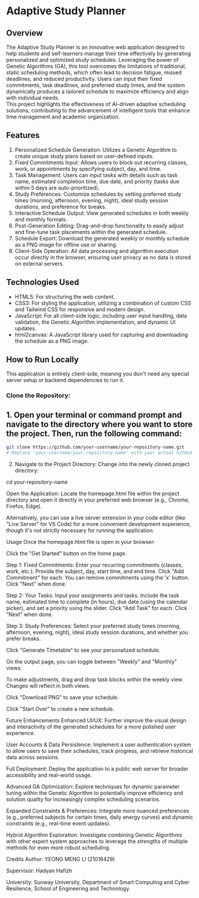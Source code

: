 # Adaptive Study Planner
## Overview 
The Adaptive Study Planner is an innovative web application designed to help students and self-learners manage their time effectively by generating personalized and optimized study schedules. Leveraging the power of Genetic Algorithms (GA), this tool overcomes the limitations of traditional, static scheduling methods, which often lead to decision fatigue, missed deadlines, and reduced productivity. Users can input their fixed commitments, task deadlines, and preferred study times, and the system dynamically produces a tailored schedule to maximize efficiency and align with individual needs.
<br>
This project highlights the effectiveness of AI-driven adaptive scheduling solutions, contributing to the advancement of intelligent tools that enhance time management and academic organization.
<br>
## Features 
1. Personalized Schedule Generation: Utilizes a Genetic Algorithm to create unique study plans based on user-defined inputs. <br>
2. Fixed Commitments Input: Allows users to block out recurring classes, work, or appointments by specifying subject, day, and time. <br>
3. Task Management: Users can input tasks with details such as task name, estimated completion time, due date, and priority (tasks due within 5 days are auto-prioritized). <br>
4. Study Preferences: Customize schedules by setting preferred study times (morning, afternoon, evening, night), ideal study session durations, and preference for breaks. <br>
5. Interactive Schedule Output: View generated schedules in both weekly and monthly formats. <br>
6. Post-Generation Editing: Drag-and-drop functionality to easily adjust and fine-tune task placements within the generated schedule. <br>
7. Schedule Export: Download the generated weekly or monthly schedule as a PNG image for offline use or sharing. <br>
8. Client-Side Operation: All data processing and algorithm execution occur directly in the browser, ensuring user privacy as no data is stored on external servers.<br>

## Technologies Used
- HTML5: For structuring the web content.
- CSS3: For styling the application, utilizing a combination of custom CSS and Tailwind CSS for responsive and modern design.
- JavaScript: For all client-side logic, including user input handling, data validation, the Genetic Algorithm implementation, and dynamic UI updates.
- html2canvas: A JavaScript library used for capturing and downloading the schedule as a PNG image.

## How to Run Locally
This application is entirely client-side, meaning you don't need any special server setup or backend dependencies to run it.

### Clone the Repository:

## 1. Open your terminal or command prompt and navigate to the directory where you want to store the project. Then, run the following command:
```bash
git clone https://github.com/your-username/your-repository-name.git
# Replace 'your-username/your-repository-name' with your actual GitHub repo path
```

2. Navigate to the Project Directory:
Change into the newly cloned project directory:

cd your-repository-name

Open the Application:
Locate the homepage.html file within the project directory and open it directly in your preferred web browser (e.g., Chrome, Firefox, Edge).

Alternatively, you can use a live server extension in your code editor (like "Live Server" for VS Code) for a more convenient development experience, though it's not strictly necessary for running the application.

Usage
Once the homepage.html file is open in your browser:

Click the "Get Started" button on the home page.

Step 1: Fixed Commitments: Enter your recurring commitments (classes, work, etc.). Provide the subject, day, start time, and end time. Click "Add Commitment" for each. You can remove commitments using the 'x' button. Click "Next" when done.

Step 2: Your Tasks: Input your assignments and tasks. Include the task name, estimated time to complete (in hours), due date (using the calendar picker), and set a priority using the slider. Click "Add Task" for each. Click "Next" when done.

Step 3: Study Preferences: Select your preferred study times (morning, afternoon, evening, night), ideal study session durations, and whether you prefer breaks.

Click "Generate Timetable" to see your personalized schedule.

On the output page, you can toggle between "Weekly" and "Monthly" views.

To make adjustments, drag and drop task blocks within the weekly view. Changes will reflect in both views.

Click "Download PNG" to save your schedule.

Click "Start Over" to create a new schedule.

Future Enhancements
Enhanced UI/UX: Further improve the visual design and interactivity of the generated schedules for a more polished user experience.

User Accounts & Data Persistence: Implement a user authentication system to allow users to save their schedules, track progress, and retrieve historical data across sessions.

Full Deployment: Deploy the application to a public web server for broader accessibility and real-world usage.

Advanced GA Optimization: Explore techniques for dynamic parameter tuning within the Genetic Algorithm to potentially improve efficiency and solution quality for increasingly complex scheduling scenarios.

Expanded Constraints & Preferences: Integrate more nuanced preferences (e.g., preferred subjects for certain times, daily energy curves) and dynamic constraints (e.g., real-time event updates).

Hybrid Algorithm Exploration: Investigate combining Genetic Algorithms with other expert system approaches to leverage the strengths of multiple methods for even more robust scheduling.

Credits
Author: YEONG MENG LI (21018429)

Supervisor: Hadyan Hafizh

University: Sunway University, Department of Smart Computing and Cyber Resilience, School of Engineering and Technology.
